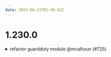 ```yaml
---
date: 2023-06-21T01:49:52Z
---
```


# 1.230.0

<details>
  <summary>refactor guardduty module @mcalhoun (#725)</summary>

### what
* Refactor the GuardDuty components into a single component

### why
* To improve the overall dev experience and to prevent needing to do multiple deploys with variable changes in-between.

</details>